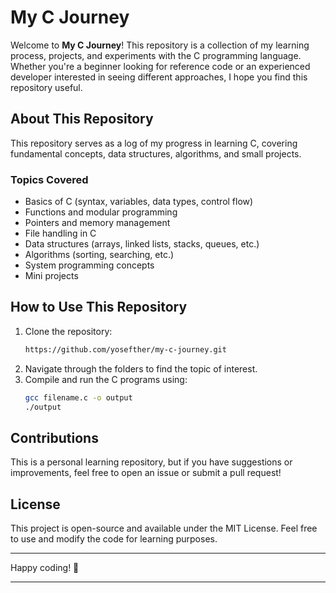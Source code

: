 # My C Journey

Welcome to **My C Journey**! This repository is a collection of my learning process, projects, and experiments with the C programming language. Whether you're a beginner looking for reference code or an experienced developer interested in seeing different approaches, I hope you find this repository useful.

## About This Repository
This repository serves as a log of my progress in learning C, covering fundamental concepts, data structures, algorithms, and small projects.

### Topics Covered
- Basics of C (syntax, variables, data types, control flow)
- Functions and modular programming
- Pointers and memory management
- File handling in C
- Data structures (arrays, linked lists, stacks, queues, etc.)
- Algorithms (sorting, searching, etc.)
- System programming concepts
- Mini projects

## How to Use This Repository
1. Clone the repository:
   ```sh
   https://github.com/yosefther/my-c-journey.git
   ```
2. Navigate through the folders to find the topic of interest.
3. Compile and run the C programs using:
   ```sh
   gcc filename.c -o output
   ./output
   ```

## Contributions
This is a personal learning repository, but if you have suggestions or improvements, feel free to open an issue or submit a pull request!

## License
This project is open-source and available under the MIT License. Feel free to use and modify the code for learning purposes.

---

Happy coding! 🚀

****
